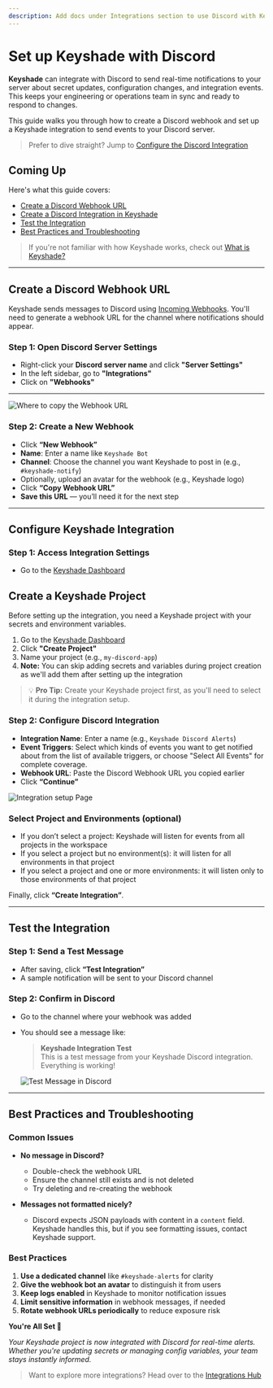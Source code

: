 ```yaml
---
description: Add docs under Integrations section to use Discord with Keyshade
---
```


# Set up Keyshade with Discord

**Keyshade** can integrate with Discord to send real-time notifications to your server about secret updates, configuration changes, and integration events. This keeps your engineering or operations team in sync and ready to respond to changes.

This guide walks you through how to create a Discord webhook and set up a Keyshade integration to send events to your Discord server.

> Prefer to dive straight? Jump to [Configure the Discord Integration](#configure-keyshade-integration)

## Coming Up

Here's what this guide covers:

- [Create a Discord Webhook URL](#create-a-discord-webhook-url)
- [Create a Discord Integration in Keyshade](#configure-keyshade-integration)
- [Test the Integration](#test-the-integration)
- [Best Practices and Troubleshooting](#best-practices-and-troubleshooting)

> If you're not familiar with how Keyshade works, check out [What is Keyshade?](/docs/getting-started/)

---

## Create a Discord Webhook URL

Keyshade sends messages to Discord using [Incoming Webhooks](https://support.discord.com/hc/en-us/articles/228383668-Intro-to-Webhooks). You'll need to generate a webhook URL for the channel where notifications should appear.

### Step 1: Open Discord Server Settings

- Right-click your **Discord server name** and click **"Server Settings"**
- In the left sidebar, go to **"Integrations"**
- Click on **"Webhooks"**

---

![Where to copy the Webhook URL](https://i.postimg.cc/sD7hCy14/Keyshade-Discord-integration-step-2.png)

### Step 2: Create a New Webhook

- Click **“New Webhook”**
- **Name**: Enter a name like `Keyshade Bot`
- **Channel**: Choose the channel you want Keyshade to post in (e.g., `#keyshade-notify`)
- Optionally, upload an avatar for the webhook (e.g., Keyshade logo)
- Click **“Copy Webhook URL”**
- **Save this URL** — you’ll need it for the next step

---

## Configure Keyshade Integration

### Step 1: Access Integration Settings

- Go to the [Keyshade Dashboard](https://app.keyshade.xyz/)

## Create a Keyshade Project

Before setting up the integration, you need a Keyshade project with your secrets and environment variables.

1. Go to the [Keyshade Dashboard](https://app.keyshade.xyz/)
2. Click **"Create Project"**
3. Name your project (e.g., `my-discord-app`)
4. **Note:** You can skip adding secrets and variables during project creation as we'll add them after setting up the integration

> 💡 **Pro Tip:** Create your Keyshade project first, as you'll need to select it during the integration setup.

### Step 2: Configure Discord Integration

- **Integration Name**: Enter a name (e.g., `Keyshade Discord Alerts`)
- **Event Triggers**: Select which kinds of events you want to get notified about from the list of available triggers, or choose "Select All Events" for complete coverage.
- **Webhook URL**: Paste the Discord Webhook URL you copied earlier
- Click **“Continue”**

![Integration setup Page](https://i.postimg.cc/Cx0fFtqT/Keyshade-Discord-integration-step-1.png)

### Select Project and Environments (optional)

- If you don’t select a project: Keyshade will listen for events from all projects in the workspace
- If you select a project but no environment(s): it will listen for all environments in that project
- If you select a project and one or more environments: it will listen only to those environments of that project

Finally, click **“Create Integration”**.

---

## Test the Integration

### Step 1: Send a Test Message

- After saving, click **“Test Integration”**
- A sample notification will be sent to your Discord channel

### Step 2: Confirm in Discord

- Go to the channel where your webhook was added
- You should see a message like:

  > **Keyshade Integration Test**  
  > This is a test message from your Keyshade Discord integration. Everything is working!

  ![Test Message in Discord](https://i.postimg.cc/jqkXSsxV/Keyshade-Discord-integration-step-3.png)

---

## Best Practices and Troubleshooting

### Common Issues

- **No message in Discord?**
  - Double-check the webhook URL
  - Ensure the channel still exists and is not deleted
  - Try deleting and re-creating the webhook

- **Messages not formatted nicely?**
  - Discord expects JSON payloads with content in a `content` field. Keyshade handles this, but if you see formatting issues, contact Keyshade support.

### Best Practices

1. **Use a dedicated channel** like `#keyshade-alerts` for clarity
2. **Give the webhook bot an avatar** to distinguish it from users
3. **Keep logs enabled** in Keyshade to monitor notification issues
4. **Limit sensitive information** in webhook messages, if needed
5. **Rotate webhook URLs periodically** to reduce exposure risk

**You're All Set 🎊**

_Your Keyshade project is now integrated with Discord for real-time alerts. Whether you're updating secrets or managing config variables, your team stays instantly informed._

> Want to explore more integrations? Head over to the [Integrations Hub](/docs/integrations)
